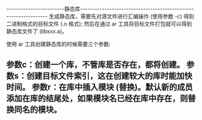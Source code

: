 ------------------------静态库----------------------------------------------------------------
生成静态库，需要先对源文件进行汇编操作 (使用参数 -c) 得到二进制格式的目标文件 (.o 格式);
然后在通过 ar 工具将目标文件打包就可以得到静态库文件了 (libxxx.a)。

使用 ar 工具创建静态库的时候需要三个参数:

参数c：创建一个库，不管库是否存在，都将创建。
参数s：创建目标文件索引，这在创建较大的库时能加快时间。
参数r：在库中插入模块 (替换)。默认新的成员添加在库的结尾处，如果模块名已经在库中存在，则替换同名的模块。
----------------------------------------------------------------------------------------------
